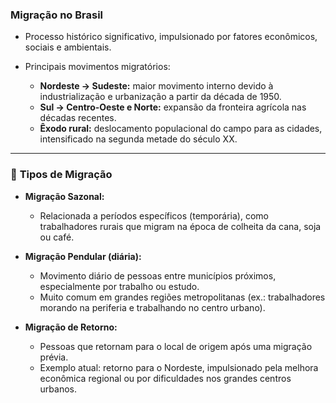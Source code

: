### **Migração no Brasil**

- Processo histórico significativo, impulsionado por fatores econômicos, sociais e ambientais.
    
- Principais movimentos migratórios:
    
    - **Nordeste → Sudeste:** maior movimento interno devido à industrialização e urbanização a partir da década de 1950.
    - **Sul → Centro-Oeste e Norte:** expansão da fronteira agrícola nas décadas recentes.
    - **Êxodo rural:** deslocamento populacional do campo para as cidades, intensificado na segunda metade do século XX.

---

### 🔸 **Tipos de Migração**

- **Migração Sazonal:**
    - Relacionada a períodos específicos (temporária), como trabalhadores rurais que migram na época de colheita da cana, soja ou café.

- **Migração Pendular (diária):**
    - Movimento diário de pessoas entre municípios próximos, especialmente por trabalho ou estudo.
    - Muito comum em grandes regiões metropolitanas (ex.: trabalhadores morando na periferia e trabalhando no centro urbano).

- **Migração de Retorno:**
    - Pessoas que retornam para o local de origem após uma migração prévia.
    - Exemplo atual: retorno para o Nordeste, impulsionado pela melhora econômica regional ou por dificuldades nos grandes centros urbanos.
